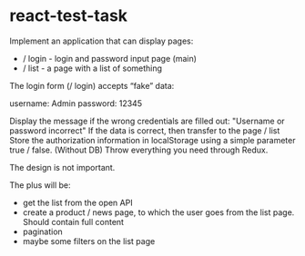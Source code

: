 # react-test-task

Implement an application that can display pages:

- / login - login and password input page (main)
- / list - a page with a list of something

The login form (/ login) accepts “fake” data:

username: Admin
password: 12345

Display the message if the wrong credentials are filled out: "Username or password incorrect"
If the data is correct, then transfer to the page / list
Store the authorization information in localStorage using a simple parameter true / false. (Without DB)
Throw everything you need through Redux.

The design is not important.

The plus will be:

- get the list from the open API
- create a product / news page, to which the user goes from the list page. Should contain full content
- pagination
- maybe some filters on the list page
